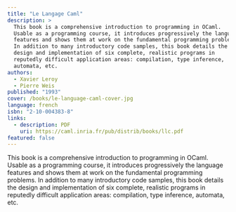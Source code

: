 ```yaml
---
title: "Le Langage Caml"
description: >
  This book is a comprehensive introduction to programming in OCaml.
  Usable as a programming course, it introduces progressively the language
  features and shows them at work on the fundamental programming problems.
  In addition to many introductory code samples, this book details the
  design and implementation of six complete, realistic programs in
  reputedly difficult application areas: compilation, type inference,
  automata, etc.
authors:
  - Xavier Leroy
  - Pierre Weis
published: "1993"
cover: /books/le-language-caml-cover.jpg
language: french
isbn: "2-10-004383-8"
links:
  - description: PDF
    uri: https://caml.inria.fr/pub/distrib/books/llc.pdf
featured: false
---
```


This book is a comprehensive introduction to programming in OCaml.
Usable as a programming course, it introduces progressively the language
features and shows them at work on the fundamental programming problems.
In addition to many introductory code samples, this book details the
design and implementation of six complete, realistic programs in
reputedly difficult application areas: compilation, type inference,
automata, etc.
